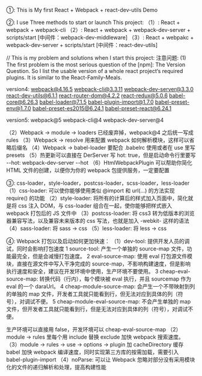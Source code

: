 ①: This is My first React + Webpack + react-dev-utils Demo

②: I use Three methods to start or launch This project:
（1）: React + webpack + webpack-cli
（2）: React + webpack + webpack-dev-server + scripts/start [中间件：webpack-dev-middleware]
（3）: React + webpakc + webpack-dev-server + scripts/start [中间件：react-dev-utils]

 // This is my problem and solutions when I start this project:
 注意问题:
 (1) The first problem is the most serious question of the [npm]: The Version Question.
 So I list the usable version of a whole react project‘s required plugins.
 It is similar to the React-Family-Meals.

 version4: webpack@4.16.5
            webpack-cli@3.3.11
            webpack-dev-server@3.3.0
            react-dev-utils@6.1.1
            react-router-dom@4.2.2
            react-redux@5.0.6
            babel-core@6.26.3
            babel-loader@7.1.5
            babel-plugin-import@1.7.0
            babel-preset-env@1.7.0
            babel-preset-es2015@6.24.1
            babel-preset-react@6.24.1

 version5: webpack@5
            webpack-cli@4
            webpack-dev-server@4

 （2）Webpack -> module -> loaders 已经废弃掉，webpack@4 之后统一写成 rules
 （3）Webpack -> resolve 用来配置 webpack 如何解析模块，这样可以省略后缀名
 （4）Webpack -> babel-loader 要配合 .babelrc 使用或者在 use 里写 presets
 （5）热更新可以直接在 DerServer 写 hot: true，但是启动命令行里要写 --hot: 
    webpack-dev-server --hot 
 （6）HtmlWebpackPlugin 可以帮助你简化 HTML 文件的创建，以便你为你的 webpack 包提供服务，一定要配置


③: css-loader，style-loader，postcss-loader，scss-loader，less-loader
（1）css-loader: 可以使你能够使用类似 @import 和 url(...) 的方法实现 require() 的功能
（2）style-loader: 将所有的计算后的样式加入页面中，简化就是将 css 注入 DOM，与 css-loader 组合在一起，使你能够把样式嵌入 webpack 打包后的 JS 文件中
（3）postcss-loader: 将 css3 转为低版本的浏览器兼容写法，以及兼容未来版本的 css 写法，也就是加入 -webkit- 这样的语法
（4）sass-loader: 将 sass -> css
（5）less-loader: 将 less -> css


④: Webpack 打包以及启动如何更加快速：
（1）dev-tool: 提供开发人员的调试，同时会影响打包速度
   1 source-tool: 产生一个单独的 source-map 文件，功能最完全，但是会减慢打包速度。
   2 eval-source-map: 使用 eval 打包源文件模块，直接在源文件中写入干净完成的 source-map，不影响构建速度，但是影响执行速度和安全，建议在开发环境中使用，生产环境不要使用。
   3 cheap-eval-source-map: 转换代码（行内），每个模块被 eval 执行，并且 sourcemap 作为 eval 的一个 daraUrl。
   4 cheap-module-source-map: 会产生一个不带映射到列的单独的 map 文件，开发者工具就只能看到行，但无法对应到具体的列（符号），对调试不便。
   5 cheap-module-eval-source-map: 不会产生单独的 map 文件，但开发者工具就只能看到行，但是无法对应到具体的列（符号），对调试不便。

   生产环境可以直接用 false，开发环境可以 cheap-eval-source-map
（2）module -> rules 里每个用 include 替换 exclude 加快 webpack 搜索速度。
（3）module -> rules -> use -> options -> plugin 加 cacheDirectory 缓存 babel 加快 webpack 编译速度，同时实现第三方库的按需加载，需要引入 babel-plugin-import
（4）noParse: 可以让 Webpack 忽略对部分没有采用模块化的文件的递归解析和处理，提高构建性能